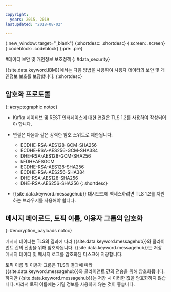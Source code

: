 ```yaml
---

copyright:
  years: 2015, 2019
lastupdated: "2018-08-02"

---
```


{:new_window: target="_blank"}
{:shortdesc: .shortdesc}
{:screen: .screen}
{:codeblock: .codeblock}
{:pre: .pre}


#데이터 보안 및 개인정보 보호정책
{: #data_security}


{{site.data.keyword.IBM}}에서는 다음 방법을 사용하여 사용자 데이터의 보안 및 개인정보 보호를 보장합니다.
{:shortdesc}

## 암호화 프로토콜
{: #cryptographic notoc}


*  Kafka 네이티브 및 REST 인터페이스에 대한 연결은 TLS 1.2를 사용하여 작성되어야 합니다.
*  연결은 다음과 같은 강력한 암호 스위트로 제한됩니다.

      * ECDHE-RSA-AES128-GCM-SHA256
      * ECDHE-RSA-AES256-GCM-SHA384
      * DHE-RSA-AES128-GCM-SHA256
      * kEDH+AESGCM
      * ECDHE-RSA-AES128-SHA256
      * ECDHE-RSA-AES256-SHA384
      * DHE-RSA-AES128-SHA256
      * DHE-RSA-AES256-SHA256
{: shortdesc}


*  {{site.data.keyword.messagehub}} 대시보드에
액세스하려면 TLS 1.2를 지원하는 브라우저를 사용해야 합니다.
   
## 메시지 페이로드, 토픽 이름, 이용자 그룹의 암호화
{: #encryption_payloads notoc}

메시지 데이터는 TLS의 결과에 따라 {{site.data.keyword.messagehub}}와
클라이언트 간의 전송을 위해 암호화됩니다. {{site.data.keyword.messagehub}}는 저장 메시지 데이터 및
메시지 로그를 암호화된 디스크에 저장합니다.

토픽 이름 및 이용자 그룹은 TLS의 결과에 따라 {{site.data.keyword.messagehub}}와
클라이언트 간의 전송을 위해 암호화됩니다. 하지만 {{site.data.keyword.messagehub}}는
저장 시 이러한 값을 암호화하지 않습니다. 따라서 토픽 이름에는 기밀 정보를 사용하지 않는 것이 좋습니다.



